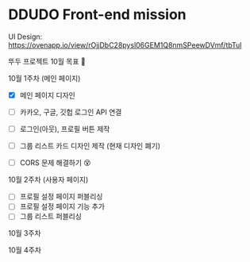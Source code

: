 # DDUDO Front-end mission

UI Design: https://ovenapp.io/view/rOjjDbC28pysl06GEM1Q8nmSPeewDVmf/tbTul

뚜두 프로젝트 10월 목표 📝

 10월 1주차 (메인 페이지)

- [x]  메인 페이지 디자인 
- [ ]  카카오, 구글, 깃헙 로그인 API 연결
- [ ]  로그인(아웃), 프로필 버튼 제작
- [ ]  그룹 리스트 카드 디자인 제작 (현재 디자인 폐기)
- [ ]  CORS 문제 해결하기 😵
    
    

10월 2주차 (사용자 페이지)

- [ ]  프로필 설정 페이지 퍼블리싱
- [ ]  프로필 설정 페이지 기능 추가
- [ ]  그룹 리스트 퍼블리싱

10월 3주차

10월 4주차
